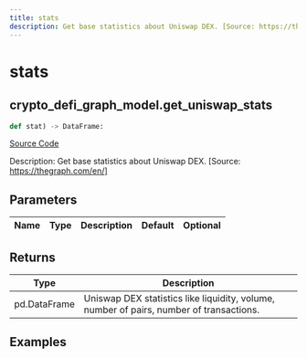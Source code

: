 ```yaml
---
title: stats
description: Get base statistics about Uniswap DEX. [Source: https://thegraph.com/en/]
---
```

# stats

## crypto_defi_graph_model.get_uniswap_stats

```python
def stat) -> DataFrame:
```
[Source Code](https://github.com/OpenBB-finance/OpenBBTerminal/tree/main/openbb_terminal/cryptocurrency/defi/graph_model.py#L123)

Description: Get base statistics about Uniswap DEX. [Source: https://thegraph.com/en/]

## Parameters

| Name | Type | Description | Default | Optional |
| ---- | ---- | ----------- | ------- | -------- |

## Returns

| Type | Description |
| ---- | ----------- |
| pd.DataFrame | Uniswap DEX statistics like liquidity, volume, number of pairs, number of transactions. |

## Examples

